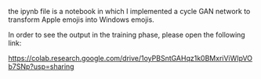 the ipynb file is a notebook in which I implemented a cycle GAN network to transform Apple emojis into Windows emojis.

In order to see the output in the training phase, please open the following link:

https://colab.research.google.com/drive/1oyPBSntGAHqz1k0BMxriViWIpVOb7SNp?usp=sharing

